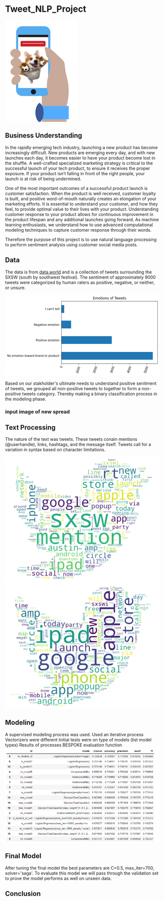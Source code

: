 # Tweet_NLP_Project
![logo](/images/logo.png)

## Business Understanding
In the rapidly emerging tech industry, launching a new product has become increasingly difficult. New products are emerging every day, and with new launches each day, it becomes easier to have your product become lost in the shuffle. A well-crafted specialized marketing strategy is critical to the successful launch of your tech product, to ensure it receives the proper exposure. If your product isn’t falling in front of the right people, your launch is at risk of being undermined.

One of the most important outcomes of a successful product launch is customer satisfaction. When the product is well received, customer loyalty is built, and positive word-of-mouth naturally creates an elongation of your marketing efforts. It is essential to understand your customer, and how they feel, to provide optimal value to their lives with your product. Understanding customer response to your product allows for continuous improvement in the product lifespan and any additional launches going forward. As machine learning enthusiasts, we understand how to use advanced computational modeling techniques to capture customer response through their words. 

Therefore the purpose of this project is to use natural language processing to perform sentiment analysis using customer social media posts.

## Data
The data is from [data.world](https://data.world/crowdflower/brands-and-product-emotions) and is a collection of tweets surrounding the SXSW (south by southwest festival). The sentiment of approximately 9000 tweets were categorized by human raters as positive, negative, or neither, or unsure. 

![bar](/images/tweet_sentiment.png)

Based on our stakholder's ultimate needs to understand positive senitment of tweets, we grouped all non-positive tweets to together to form a non-positive tweets category. Thereby making a binary classification process in the modeling phase. 

### input image of new spread

## Text Processing
The nature of the text was tweets. These tweets conain mentions (@userhandle), links, hashtags, and the message itself. Tweets call for a variation in syntax based on character limitations.

![before word cloud of text processing](/images/wordcloud_before.png)
![after word clouds of text processing](/images/wordcloud_after.png)

## Modeling
A supervised modeling process was used. Used an iterative process 
Vectorizers were different
Initial tests were on type of models (list model types)
Results of processes BESPOKE evaluation function
![table of model results](/images/model_results.png)

## Final Model
After tuning the final model the best parameters are C=0.5, max_iter=700, solver='saga'. To evaluate this model we will pass through the validation set to prove the model performs as well on unseen data. 


## Conclusion
